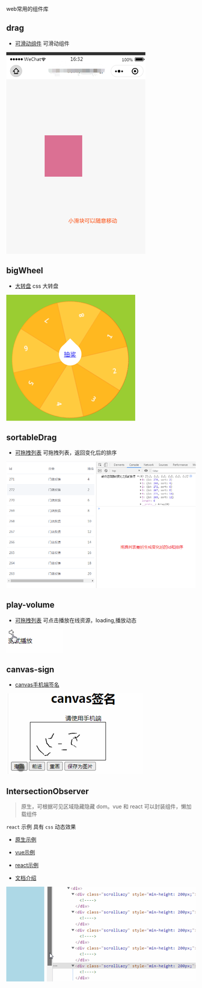 web常用的组件库

## drag
- [可滑动组件](./drag/index.html)
可滑动组件

![](./drag/drag.png)

## bigWheel
- [大转盘](./bigWheel/index.html)
css 大转盘

![](./bigWheel/wheel.png)
## sortableDrag
- [可拖拽列表](./sortableDrag/index.html)
可拖拽列表，返回变化后的排序

![](./sortableDrag/sortable.png)
## play-volume
- [可拖拽列表](./play-volume/index.html)
  可点击播放在线资源，loading,播放动态

![](./play-volume/play-tts-mp3.gif)
## canvas-sign
- [canvas手机端签名](./canvas-sign/index.html)


![](./canvas-sign/canvas.gif)

## IntersectionObserver
> 原生，可根据可见区域隐藏隐藏 dom。vue 和 react 可以封装组件，懒加载组件

`react` 示例 具有 `css` 动态效果

- [原生示例](./IntersectionObserver/index.html)
- [vue示例](./IntersectionObserver/index-vue.html)
- [react示例](./IntersectionObserver/index-react.html)

- [文档介绍](https://weibozzz.github.io/JS/Api/IntersectionObserver.html)

![](./IntersectionObserver/observer.gif)
